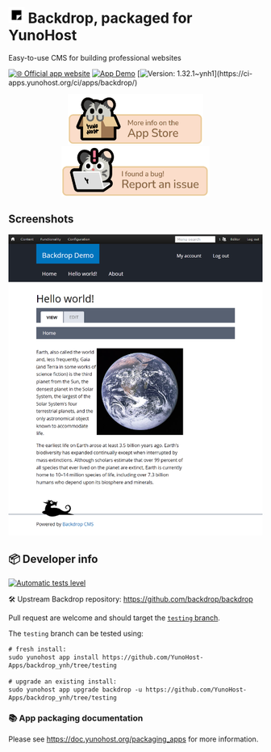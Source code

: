 <!--
N.B.: This README was automatically generated by <https://github.com/YunoHost/apps_tools/blob/main/readme_generator>
It shall NOT be edited by hand.
-->

<h1>
  <img src="https://raw.githubusercontent.com/YunoHost/apps/main/logos/backdrop.png" width="32px" alt="Logo of Backdrop">
  Backdrop, packaged for YunoHost
</h1>

Easy-to-use CMS for building professional websites

[![🌐 Official app website](https://img.shields.io/badge/Official_app_website-darkgreen?style=for-the-badge)](https://backdropcms.org/)
[![App Demo](https://img.shields.io/badge/App_Demo-blue?style=for-the-badge)](https://backdropcms.org/demo)
[![Version: 1.32.1~ynh1](https://img.shields.io/badge/Version-1.32.1~ynh1-rgb(18,138,11)?style=for-the-badge)](https://ci-apps.yunohost.org/ci/apps/backdrop/)

<div align="center">
<a href="https://apps.yunohost.org/app/backdrop"><img height="100px" src="https://github.com/YunoHost/yunohost-artwork/raw/refs/heads/main/badges/neopossum-badges/badge_more_info_on_the_appstore.svg"/></a>
<a href="https://github.com/YunoHost-Apps/backdrop_ynh/issues"><img height="100px" src="https://github.com/YunoHost/yunohost-artwork/raw/refs/heads/main/badges/neopossum-badges/badge_report_an_issue.svg"/></a>
</div>


## Screenshots
![Screenshot of Backdrop](./doc/screenshots/Hello_world.png)

## 📦 Developer info

[![Automatic tests level](https://apps.yunohost.org/badge/cilevel/backdrop)](https://ci-apps.yunohost.org/ci/apps/backdrop/)

🛠️ Upstream Backdrop repository: <https://github.com/backdrop/backdrop>

Pull request are welcome and should target the [`testing` branch](https://github.com/YunoHost-Apps/backdrop_ynh/tree/testing).

The `testing` branch can be tested using:
```
# fresh install:
sudo yunohost app install https://github.com/YunoHost-Apps/backdrop_ynh/tree/testing

# upgrade an existing install:
sudo yunohost app upgrade backdrop -u https://github.com/YunoHost-Apps/backdrop_ynh/tree/testing
```

### 📚 App packaging documentation

Please see <https://doc.yunohost.org/packaging_apps> for more information.